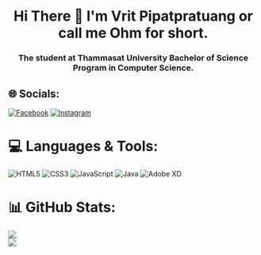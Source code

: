 <h1 align="center">Hi There 👋 I'm Vrit Pipatpratuang or call me Ohm for short.</h1>
<h3 align="center">The student at Thammasat University Bachelor of Science Program in Computer Science.</h3>

## 🌐 Socials:
[![Facebook](https://img.shields.io/badge/Facebook-%231877F2.svg?logo=Facebook&logoColor=white)](https://facebook.com/vrit.pipapratuang.5) [![Instagram](https://img.shields.io/badge/Instagram-%23E4405F.svg?logo=Instagram&logoColor=white)](https://instagram.com/this.ohm) 

# 💻 Languages & Tools:
![HTML5](https://img.shields.io/badge/html5-%23E34F26.svg?style=for-the-badge&logo=html5&logoColor=white) ![CSS3](https://img.shields.io/badge/css3-%231572B6.svg?style=for-the-badge&logo=css3&logoColor=white) ![JavaScript](https://img.shields.io/badge/javascript-%23323330.svg?style=for-the-badge&logo=javascript&logoColor=%23F7DF1E) ![Java](https://img.shields.io/badge/java-%23ED8B00.svg?style=for-the-badge&logo=java&logoColor=white) ![Adobe XD](https://img.shields.io/badge/Adobe%20XD-470137?style=for-the-badge&logo=Adobe%20XD&logoColor=#FF61F6)
# 📊 GitHub Stats:
![](https://github-readme-stats.vercel.app/api?username=thisohm&theme=dark&hide_border=false&include_all_commits=true&count_private=false)<br/>
![](https://github-readme-stats.vercel.app/api/top-langs/?username=thisohm&theme=dark&hide_border=false&include_all_commits=true&count_private=false&layout=compact)


